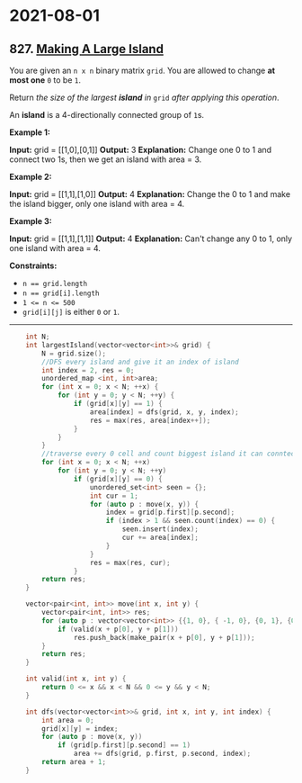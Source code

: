 # 2021-08-01

## 827. [Making A Large Island](https://leetcode.com/problems/making-a-large-island/)

You are given an `n x n` binary matrix `grid`. You are allowed to change **at most one** `0` to be `1`.

Return _the size of the largest **island** in_ `grid` _after applying this operation_.

An **island** is a 4-directionally connected group of `1`s.

**Example 1:**

**Input:** grid = \[\[1,0\],\[0,1\]\]
**Output:** 3
**Explanation:** Change one 0 to 1 and connect two 1s, then we get an island with area = 3.

**Example 2:**

**Input:** grid = \[\[1,1\],\[1,0\]\]
**Output:** 4
**Explanation:** Change the 0 to 1 and make the island bigger, only one island with area = 4.

**Example 3:**

**Input:** grid = \[\[1,1\],\[1,1\]\]
**Output:** 4
**Explanation:** Can't change any 0 to 1, only one island with area = 4.

**Constraints:**

- `n == grid.length`
- `n == grid[i].length`
- `1 <= n <= 500`
- `grid[i][j]` is either `0` or `1`.

---

```c++
    int N;
    int largestIsland(vector<vector<int>>& grid) {
        N = grid.size();
        //DFS every island and give it an index of island
        int index = 2, res = 0;
        unordered_map <int, int>area;
        for (int x = 0; x < N; ++x) {
            for (int y = 0; y < N; ++y) {
                if (grid[x][y] == 1) {
                    area[index] = dfs(grid, x, y, index);
                    res = max(res, area[index++]);
                }
            }
        }
        //traverse every 0 cell and count biggest island it can conntect
        for (int x = 0; x < N; ++x)
            for (int y = 0; y < N; ++y)
                if (grid[x][y] == 0) {
                    unordered_set<int> seen = {};
                    int cur = 1;
                    for (auto p : move(x, y)) {
                        index = grid[p.first][p.second];
                        if (index > 1 && seen.count(index) == 0) {
                            seen.insert(index);
                            cur += area[index];
                        }
                    }
                    res = max(res, cur);
                }
        return res;
    }

    vector<pair<int, int>> move(int x, int y) {
        vector<pair<int, int>> res;
        for (auto p : vector<vector<int>> {{1, 0}, { -1, 0}, {0, 1}, {0, -1}}) {
            if (valid(x + p[0], y + p[1]))
                res.push_back(make_pair(x + p[0], y + p[1]));
        }
        return res;
    }

    int valid(int x, int y) {
        return 0 <= x && x < N && 0 <= y && y < N;
    }

    int dfs(vector<vector<int>>& grid, int x, int y, int index) {
        int area = 0;
        grid[x][y] = index;
        for (auto p : move(x, y))
            if (grid[p.first][p.second] == 1)
                area += dfs(grid, p.first, p.second, index);
        return area + 1;
    }
```
